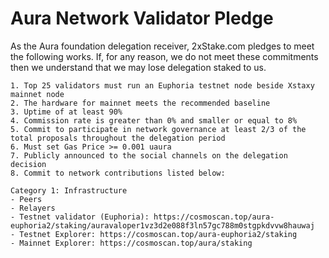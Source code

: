 # Aura Network Validator Pledge

As the Aura foundation delegation receiver, 2xStake.com pledges to meet the following works. If, for any reason, we do not meet these commitments then we understand that we may lose delegation staked to us.

    1. Top 25 validators must run an Euphoria testnet node beside Xstaxy mainnet node
    2. The hardware for mainnet meets the recommended baseline    
    3. Uptime of at least 90%
    4. Commission rate is greater than 0% and smaller or equal to 8%
    5. Commit to participate in network governance at least 2/3 of the total proposals throughout the delegation period
    6. Must set Gas Price >= 0.001 uaura
    7. Publicly announced to the social channels on the delegation decision
    8. Commit to network contributions listed below: 
    
    Category 1: Infrastructure
    - Peers
    - Relayers 
    - Testnet validator (Euphoria): https://cosmoscan.top/aura-euphoria2/staking/auravaloper1vz3d2e088f3ln57gc788m0stgpkdvvw8hauwaj 
    - Testnet Explorer: https://cosmoscan.top/aura-euphoria2/staking
    - Mainnet Explorer: https://cosmoscan.top/aura/staking
